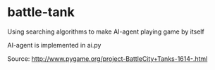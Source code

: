 # battle-tank
Using searching algorithms to make AI-agent playing game by itself

AI-agent is implemented in ai.py

Source: http://www.pygame.org/project-BattleCity+Tanks-1614-.html

